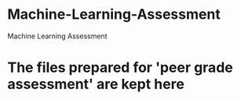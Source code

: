 # Machine-Learning-Assessment
Machine Learning Assessment
# The files prepared for 'peer grade assessment' are kept here
